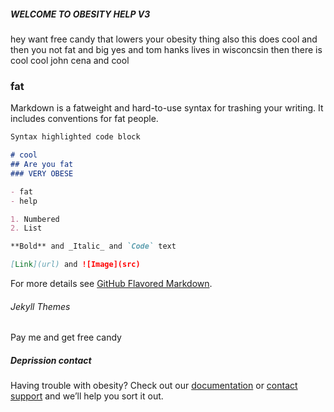 ##### WELCOME TO OBESITY HELP V3

hey want free candy that lowers your obesity thing also this does cool and then you not fat and big yes and tom hanks lives in wisconcsin then there is cool cool john cena and cool

### fat

Markdown is a fatweight and hard-to-use syntax for trashing your writing. It includes conventions for fat people.

```markdown
Syntax highlighted code block

# cool
## Are you fat
### VERY OBESE 

- fat
- help

1. Numbered
2. List

**Bold** and _Italic_ and `Code` text

[Link](url) and ![Image](src)
```

For more details see [GitHub Flavored Markdown](https://guides.github.com/features/mastering-markdown/).

###### Jekyll Themes

Pay me and get free candy 

##### Deprission contact

Having trouble with obesity? Check out our [documentation](https://help.github.com/categories/github-pages-basics/) or [contact support](https://github.com/contact) and we’ll help you sort it out.
